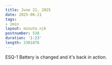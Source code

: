 ```yaml
---
title: June 21, 2025
date: 2025-06-21
tags:
- 1min
layout: minute.njk
postnumber: 538
duration: '1:23'
length: 3301876
---
```

ESQ-1 Battery is changed and it's back in action.